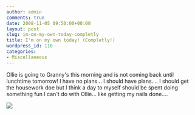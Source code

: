 ```yaml
---
author: admin
comments: true
date: 2008-11-05 09:50:00+00:00
layout: post
slug: im-on-my-own-today-completly
title: I'm on my own today! (Completly!)
wordpress_id: 110
categories:
- Miscellaneous
---
```


Ollie is going to Granny's this morning and is not coming back until lunchtime tomorrow! I have no plans... I should have plans.... I should get the housework doe but I think a day to myself should be spent doing something fun I can't do with Ollie... like getting my nails done....

![](https://blogger.googleusercontent.com/tracker/251139911615938991-1032297873233187615?l=www.outmumbered.com)
